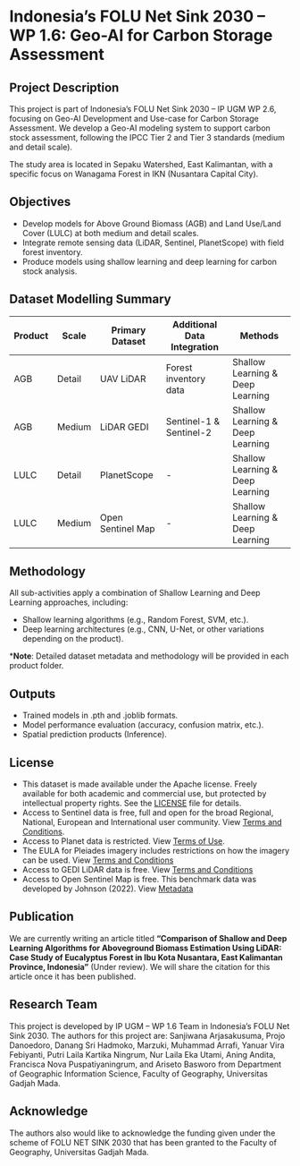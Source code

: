 # Indonesia’s FOLU Net Sink 2030 – WP 1.6: Geo-AI for Carbon Storage Assessment

## Project Description

This project is part of Indonesia’s FOLU Net Sink 2030 – IP UGM WP 2.6, focusing on Geo-AI Development and Use-case for Carbon Storage Assessment.
We develop a Geo-AI modeling system to support carbon stock assessment, following the IPCC Tier 2 and Tier 3 standards (medium and detail scale).

The study area is located in Sepaku Watershed, East Kalimantan, with a specific focus on Wanagama Forest in IKN (Nusantara Capital City).

## Objectives

- Develop models for Above Ground Biomass (AGB) and Land Use/Land Cover (LULC) at both medium and detail scales.
- Integrate remote sensing data (LiDAR, Sentinel, PlanetScope) with field forest inventory.
- Produce models using shallow learning and deep learning for carbon stock analysis.

## Dataset Modelling Summary
| Product| Scale  |  Primary Dataset  |	Additional Data Integration |             Methods               | 
|--------|--------|-------------------|-----------------------------|-----------------------------------|
|  AGB   | Detail |	   UAV LiDAR	    |   Forest inventory data     | Shallow Learning & Deep Learning  |
|  AGB	 | Medium |	   LiDAR GEDI	    |   Sentinel-1 & Sentinel-2   | Shallow Learning & Deep Learning  |
|  LULC	 | Detail |	   PlanetScope	  |             -               | Shallow Learning & Deep Learning  |
|  LULC	 | Medium |	Open Sentinel Map	|             -               | Shallow Learning & Deep Learning  |

## Methodology
All sub-activities apply a combination of Shallow Learning and Deep Learning approaches, including:
- Shallow learning algorithms (e.g., Random Forest, SVM, etc.).
- Deep learning architectures (e.g., CNN, U-Net, or other variations depending on the product).

***Note**: Detailed dataset metadata and methodology will be provided in each product folder. 

## Outputs
- Trained models in .pth and .joblib formats.
- Model performance evaluation (accuracy, confusion matrix, etc.).
- Spatial prediction products (Inference).

## License
- This dataset is made available under the Apache license. Freely available for both academic and commercial use, but protected by intellectual property rights. See the [LICENSE](./LICENSE) file for details.
- Access to Sentinel data is free, full and open for the broad Regional, National, European and International user community. View [Terms and Conditions](https://scihub.copernicus.eu/twiki/do/view/SciHubWebPortal/TermsConditions).
- Access to Planet data is restricted. View [Terms of Use](https://www.planet.com/terms-of-use/).
- The EULA for Pleiades imagery includes restrictions on how the imagery can be used. View [Terms and Conditions](https://space-solutions.airbus.com/legal/terms-and-conditions/)
- Access to GEDI LiDAR data is free. View [Terms and Conditions](https://gedi.umd.edu/data/products/)
- Access to Open Sentinel Map is free. This benchmark data was developed by Johnson (2022). View [Metadata](https://github.com/VisionSystemsInc/open-sentinel-map)

## Publication 
We are currently writing an article titled **“Comparison of Shallow and Deep Learning Algorithms for Aboveground Biomass Estimation Using LiDAR: Case Study of Eucalyptus Forest in Ibu Kota Nusantara, East Kalimantan Province, Indonesia”** (Under review). We will share the citation for this article once it has been published.

## Research Team
This project is developed by IP UGM – WP 1.6 Team in Indonesia’s FOLU Net Sink 2030. The authors for this project are: Sanjiwana Arjasakusuma, Projo Danoedoro, Danang Sri Hadmoko, Marzuki, Muhammad Arrafi, Yanuar Vira Febiyanti, Putri Laila Kartika Ningrum, Nur Laila Eka Utami, Aning Andita, Francisca Nova Puspatiyaningrum, and Ariseto Basworo from Department of Geographic Information Science, Faculty of Geography, Universitas Gadjah Mada.

## Acknowledge
The authors also would like to acknowledge the funding given under the scheme of FOLU NET SINK 2030 that has been granted to the Faculty of Geography, Universitas Gadjah Mada.
